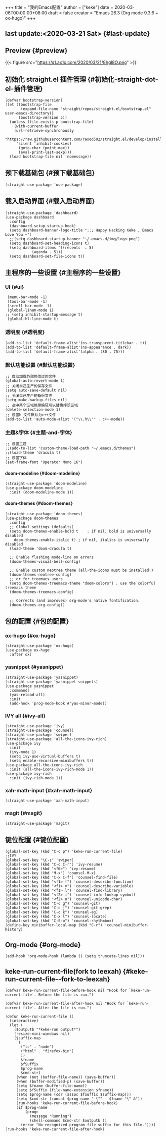 +++
title = "我的Emacs配置"
author = ["keke"]
date = 2020-03-06T00:00:00+08:00
draft = false
creator = "Emacs 26.3 (Org mode 9.3.6 + ox-hugo)"
+++

## last update:<span class="timestamp-wrapper"><span class="timestamp">&lt;2020-03-21 Sat&gt;</span></span> {#last-update}


## Preview {#preview}

{{< figure src="https://s1.ax1x.com/2020/03/21/8hgl8O.png" >}}


## 初始化 straight.el 插件管理 {#初始化-straight-dot-el-插件管理}

```emacs-lisp
(defvar bootstrap-version)
(let ((bootstrap-file
       (expand-file-name "straight/repos/straight.el/bootstrap.el" user-emacs-directory))
      (bootstrap-version 5))
  (unless (file-exists-p bootstrap-file)
    (with-current-buffer
	(url-retrieve-synchronously
	 "https://raw.githubusercontent.com/raxod502/straight.el/develop/install.el"
	 'silent 'inhibit-cookies)
      (goto-char (point-max))
      (eval-print-last-sexp)))
  (load bootstrap-file nil 'nomessage))
```


## 预下载基础包 {#预下载基础包}

```emacs-lisp
(straight-use-package 'use-package)
```


## 载入启动界面 {#载入启动界面}

```emacs-lisp
(straight-use-package 'dashboard)
(use-package dashboard
  :config
  (dashboard-setup-startup-hook)
  (setq dashboard-banner-logo-title ";;; Happy Hacking Keke , Emacs Love You ~")
  ;;(setq dashboard-startup-banner "~/.emacs.d/img/logo.png")
  (setq dashboard-set-heading-icons t)
  (setq dashboard-items '((recents  . 5)
			(agenda . 5)))
  (setq dashboard-set-file-icons t))

```


## 主程序的一些设置 {#主程序的一些设置}


### UI {#ui}

```emacs-lisp
 (menu-bar-mode -1)
 (tool-bar-mode -1)
 (scroll-bar-mode -1)
 (global-linum-mode 1)
;; (setq inhibit-startup-message t)
 (global-hl-line-mode t)
```


### 透明度 {#透明度}

```emacs-lisp
(add-to-list 'default-frame-alist'(ns-transparent-titlebar . t))
(add-to-list 'default-frame-alist'(ns-appearance . dark))
(add-to-list 'default-frame-alist'(alpha . (80 . 75)))
```


### 默认功能设置 {#默认功能设置}

```emacs-lisp
;; 自动加载外部修改过的文件
(global-auto-revert-mode 1)
;; 关闭自己生产的保存文件
(setq auto-save-default nil)
;; 关闭自己生产的备份文件
(setq make-backup-files nil)
;; 选中某个区域继续编辑可以替换掉该区域
(delete-selection-mode 1)
;; 设置h 文件默认为c++文件
(add-to-list 'auto-mode-alist '("\\.h\\'" . c++-mode))
```


### 主题&字体 {#主题-and-字体}

```emacs-lisp
;; 设置主题
;;(add-to-list 'custom-theme-load-path "~/.emacs.d/themes")
;;(load-theme 'dracula t)
;; 设置字体
(set-frame-font "Operator Mono 16")
```


#### doom-modeline {#doom-modeline}

```emacs-lisp
(straight-use-package 'doom-modeline)
(use-package doom-modeline
  :init (doom-modeline-mode 1))
```


#### doom-themes {#doom-themes}

```emacs-lisp
(straight-use-package 'doom-themes)
(use-package doom-themes
  :config
  ;; Global settings (defaults)
  (setq doom-themes-enable-bold t    ; if nil, bold is universally disabled
	doom-themes-enable-italic t) ; if nil, italics is universally disabled
  (load-theme 'doom-dracula t)

  ;; Enable flashing mode-line on errors
  (doom-themes-visual-bell-config)

  ;; Enable custom neotree theme (all-the-icons must be installed!)
  (doom-themes-neotree-config)
  ;; or for treemacs users
  (setq doom-themes-treemacs-theme "doom-colors") ; use the colorful treemacs theme
  (doom-themes-treemacs-config)

  ;; Corrects (and improves) org-mode's native fontification.
  (doom-themes-org-config))
```


## 包的配置 {#包的配置}


### ox-hugo {#ox-hugo}

```emacs-lisp
(straight-use-package 'ox-hugo)
(use-package ox-hugo
  :after ox)
```


### yasnippet {#yasnippet}

```emacs-lisp
(straight-use-package 'yasnippet)
(straight-use-package 'yasnippet-snippets)
(use-package yasnippet
  :commands
  (yas-reload-all)
  :init
  (add-hook 'prog-mode-hook #'yas-minor-mode))
```


### IVY all {#ivy-all}

```emacs-lisp
(straight-use-package 'ivy)
(straight-use-package 'counsel)
(straight-use-package 'swiper)
(straight-use-package 'all-the-icons-ivy-rich)
(use-package ivy
  :init
  (ivy-mode 1)
  (setq ivy-use-virtual-buffers t)
  (setq enable-recursive-minibuffers t))
(use-package all-the-icons-ivy-rich
  :init (all-the-icons-ivy-rich-mode 1))
(use-package ivy-rich
  :init (ivy-rich-mode 1))
```


### xah-math-input {#xah-math-input}

```emacs-lisp
(straight-use-package 'xah-math-input)
```


### magit {#magit}

```emacs-lisp
(straight-use-package 'magit)
```


## 键位配置 {#键位配置}

```emacs-lisp
(global-set-key (kbd "C-c p") 'keke-run-current-file)
;;IVY
(global-set-key "\C-s" 'swiper)
(global-set-key (kbd "C-c C-r") 'ivy-resume)
(global-set-key (kbd "<f6>") 'ivy-resume)
(global-set-key (kbd "M-x") 'counsel-M-x)
(global-set-key (kbd "C-x C-f") 'counsel-find-file)
(global-set-key (kbd "<f1> f") 'counsel-describe-function)
(global-set-key (kbd "<f1> v") 'counsel-describe-variable)
(global-set-key (kbd "<f1> l") 'counsel-find-library)
(global-set-key (kbd "<f2> i") 'counsel-info-lookup-symbol)
(global-set-key (kbd "<f2> u") 'counsel-unicode-char)
(global-set-key (kbd "C-c g") 'counsel-git)
(global-set-key (kbd "C-c j") 'counsel-git-grep)
(global-set-key (kbd "C-c k") 'counsel-ag)
(global-set-key (kbd "C-x l") 'counsel-locate)
(global-set-key (kbd "C-S-o") 'counsel-rhythmbox)
(define-key minibuffer-local-map (kbd "C-r") 'counsel-minibuffer-history)
```


## Org-mode {#org-mode}

```emacs-lisp
(add-hook 'org-mode-hook (lambda () (setq truncate-lines nil)))
```


## keke-run-current-file(fork to leexah) {#keke-run-current-file--fork-to-leexah}

```emacs-lisp
(defvar keke-run-current-file-before-hook nil "Hook for `keke-run-current-file'. Before the file is run.")

(defvar keke-run-current-file-after-hook nil "Hook for `keke-run-current-file'. After the file is run.")

(defun keke-run-current-file ()
  (interactive)
  (let (
	($outputb "*keke-run output*")
	(resize-mini-windows nil)
	($suffix-map
	 `(
	   ("ts" . "node")
	   ("html" . "firefox-bin")
	   ))
	   $fname
	   $fSuffix
	   $prog-name
	   $cmd-str)
	 (when (not (buffer-file-name)) (save-buffer))
	 (when (buffer-modified-p) (save-buffer))
	 (setq $fname (buffer-file-name))
	 (setq $fSuffix (file-name-extension $fname))
	 (setq $prog-name (cdr (assoc $fSuffix $suffix-map)))
	 (setq $cmd-str (concat $prog-name " \""   $fname "\" &"))
	 (run-hooks 'keke-run-current-file-before-hook)
	 (if $prog-name
	     (progn
	       (message "Running")
	       (shell-command $cmd-str $outputb ))
	   (error "No recognized program file suffix for this file."))))
(run-hooks 'keke-run-current-file-after-hook)
```
